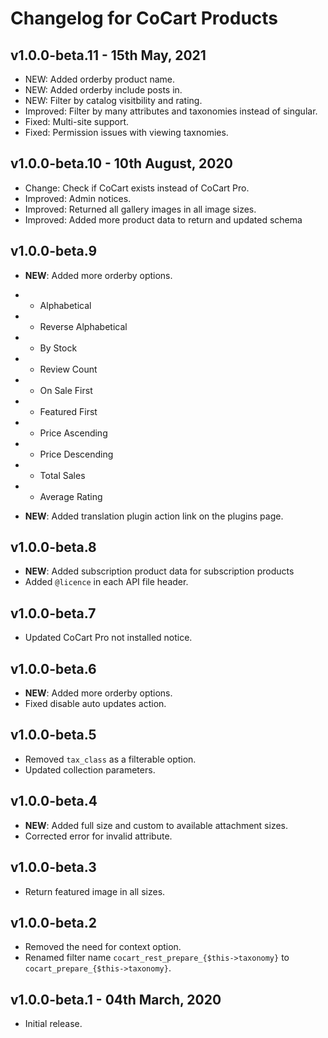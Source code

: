 # Changelog for CoCart Products

## v1.0.0-beta.11 - 15th May, 2021

* NEW: Added orderby product name.
* NEW: Added orderby include posts in.
* NEW: Filter by catalog visitbility and rating.
* Improved: Filter by many attributes and taxonomies instead of singular.
* Fixed: Multi-site support.
* Fixed: Permission issues with viewing taxnomies.

## v1.0.0-beta.10 - 10th August, 2020

* Change: Check if CoCart exists instead of CoCart Pro.
* Improved: Admin notices.
* Improved: Returned all gallery images in all image sizes.
* Improved: Added more product data to return and updated schema 

## v1.0.0-beta.9

* **NEW**: Added more orderby options.
* * Alphabetical
* * Reverse Alphabetical
* * By Stock
* * Review Count
* * On Sale First
* * Featured First
* * Price Ascending
* * Price Descending
* * Total Sales
* * Average Rating

* **NEW**: Added translation plugin action link on the plugins page.

## v1.0.0-beta.8

* **NEW**: Added subscription product data for subscription products
* Added `@licence` in each API file header.

## v1.0.0-beta.7

* Updated CoCart Pro not installed notice.

## v1.0.0-beta.6

* **NEW**: Added more orderby options.
* Fixed disable auto updates action.

## v1.0.0-beta.5

* Removed `tax_class` as a filterable option.
* Updated collection parameters.

## v1.0.0-beta.4

* **NEW**: Added full size and custom to available attachment sizes.
* Corrected error for invalid attribute.

## v1.0.0-beta.3

* Return featured image in all sizes.

## v1.0.0-beta.2

* Removed the need for context option.
* Renamed filter name `cocart_rest_prepare_{$this->taxonomy}` to `cocart_prepare_{$this->taxonomy}`.

## v1.0.0-beta.1 - 04th March, 2020

* Initial release.
